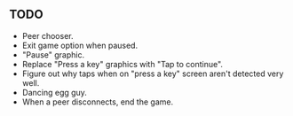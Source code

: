 TODO
----

 - Peer chooser.
 - Exit game option when paused.
 - "Pause" graphic.
 - Replace "Press a key" graphics with "Tap to continue".
 - Figure out why taps when on "press a key" screen aren't detected very well.
 - Dancing egg guy.
 - When a peer disconnects, end the game.
 